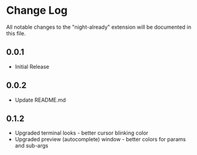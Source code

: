 # Change Log

All notable changes to the "night-already" extension will be documented in this file.

## 0.0.1
<ul>
<li>Initial Release</li></ul>

## 0.0.2
<ul>
<li>Update README.md</li>
</ul>

## 0.1.2
<ul>
  <li>Upgraded terminal looks - better cursor blinking color</li>
  <li>Upgraded preview (autocomplete) window - better colors for params and sub-args</li>
</ul>
